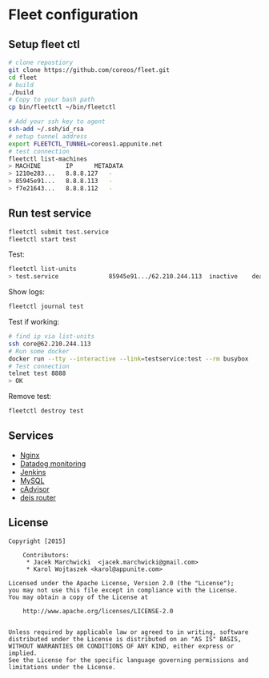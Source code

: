# Fleet configuration

## Setup fleet ctl

```bash
# clone repostiory
git clone https://github.com/coreos/fleet.git
cd fleet
# build
./build
# Copy to your bash path
cp bin/fleetctl ~/bin/fleetctl

# Add your ssh key to agent
ssh-add ~/.ssh/id_rsa
# setup tunnel address
export FLEETCTL_TUNNEL=coreos1.appunite.net
# test connection
fleetctl list-machines
> MACHINE		IP		METADATA
> 1210e283...	8.8.8.127	-
> 85945e91...	8.8.8.113	-
> f7e21643...	8.8.8.112	-
```

## Run test service

```bash
fleetctl submit test.service 
fleetctl start test
```

Test:

```bash
fleetctl list-units
> test.service				85945e91.../62.210.244.113	inactive	dead
```

Show logs:

```bash
fleetctl journal test
```

Test if working:

```bash
# find ip via list-units
ssh core@62.210.244.113
# Run some docker
docker run --tty --interactive --link=testservice:test --rm busybox
# Test connection
telnet test 8888
> OK
```

Remove test:
```bash
fleetctl destroy test
```


## Services

* [Nginx](nginx/README.md)
* [Datadog monitoring](datadog/README.md)
* [Jenkins](jenkins/README.md)
* [MySQL](mysql/README.md)
* [cAdvisor](cadvisor/README.md)
* [deis router](deis/README.md)

## License

    Copyright [2015]
    
		Contributors:
		 * Jacek Marchwicki  <jacek.marchwicki@gmail.com>
		 * Karol Wojtaszek <karol@appunite.com>
		
    Licensed under the Apache License, Version 2.0 (the "License");
    you may not use this file except in compliance with the License.
    You may obtain a copy of the License at
    
    	http://www.apache.org/licenses/LICENSE-2.0
        
    
    Unless required by applicable law or agreed to in writing, software
    distributed under the License is distributed on an "AS IS" BASIS,
    WITHOUT WARRANTIES OR CONDITIONS OF ANY KIND, either express or implied.
    See the License for the specific language governing permissions and
    limitations under the License.
